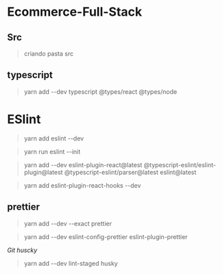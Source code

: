 # Ecommerce-Full-Stack

## Src

> criando pasta src

## typescript

> yarn add --dev typescript @types/react @types/node

# ESlint

> yarn add eslint --dev

> yarn run eslint --init

> yarn add --dev eslint-plugin-react@latest @typescript-eslint/eslint-plugin@latest @typescript-eslint/parser@latest eslint@latest

> yarn add eslint-plugin-react-hooks --dev

## prettier

> yarn add --dev --exact prettier

> yarn add --dev eslint-config-prettier eslint-plugin-prettier

*Git huscky*
> yarn add --dev lint-staged husky

